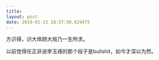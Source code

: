 ```yaml
---
title: 
layout: post
date: 2019-01-15 18:57:58.629475
---
```


方识得，识大体顾大局乃一生所求。

以前觉得任正非说李玉琢的那个段子是bullshit，如今才深以为然。